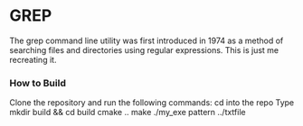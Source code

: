 # GREP

The grep command line utility was first introduced in 1974 as a method of searching files and directories using regular expressions. This is just me recreating it.

### How to Build

Clone the repository and run the following commands:
cd into the repo
Type mkdir build && cd build
cmake ..
make
./my_exe pattern ../txtfile
